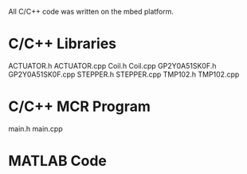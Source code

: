 All C/C++ code was written on the mbed platform.

# C/C++ Libraries
ACTUATOR.h 
ACTUATOR.cpp
Coil.h
Coil.cpp
GP2Y0A51SK0F.h
GP2Y0A51SK0F.cpp
STEPPER.h
STEPPER.cpp
TMP102.h
TMP102.cpp

# C/C++ MCR Program
main.h
main.cpp

# MATLAB Code




